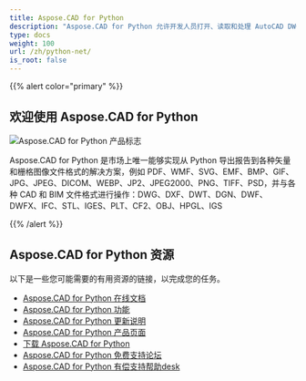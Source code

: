 ```yaml
---
title: Aspose.CAD for Python
description: "Aspose.CAD for Python 允许开发人员打开、读取和处理 AutoCAD DWG、DXF、DWT 及其他 CAD 和 BIM 文件格式，例如：DGN、DWF、DWFX、IFC、STL、IGES、PLT、CF2、OBJ、HPGL、IGS。"
type: docs
weight: 100
url: /zh/python-net/
is_root: false
---
```


{{% alert color="primary" %}}

## **欢迎使用 Aspose.CAD for Python**

![Aspose.CAD for Python 产品标志](/cad/_assets/home_4.png)

Aspose.CAD for Python 是市场上唯一能够实现从 Python 导出报告到各种矢量和栅格图像文件格式的解决方案，例如 PDF、WMF、SVG、EMF、BMP、GIF、JPG、JPEG、DICOM、WEBP、JP2、JPEG2000、PNG、TIFF、PSD，并与各种 CAD 和 BIM 文件格式进行操作：DWG、DXF、DWT、DGN、DWF、DWFX、IFC、STL、IGES、PLT、CF2、OBJ、HPGL、IGS

{{% /alert %}}

## **Aspose.CAD for Python 资源**

以下是一些您可能需要的有用资源的链接，以完成您的任务。

- [Aspose.CAD for Python 在线文档](/zh/cad/python-net/)
- [Aspose.CAD for Python 功能](/zh/cad/python-net/features-overview/)
- [Aspose.CAD for Python 更新说明](https://releases.aspose.com/cad/python-net/release-notes/)
- [Aspose.CAD for Python 产品页面](https://products.aspose.com/cad/python-net/)
- [下载 Aspose.CAD for Python](https://downloads.aspose.com/cad/python-net)
- [Aspose.CAD for Python 免费支持论坛](https://forum.aspose.com/c/cad/19)
- [Aspose.CAD for Python 有偿支持帮助desk](https://helpdesk.aspose.com/)
